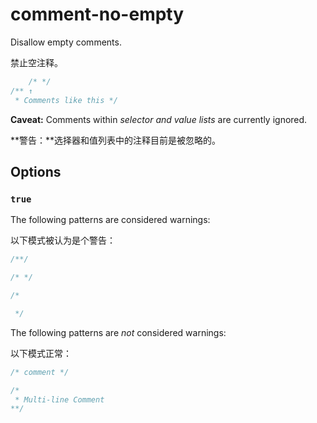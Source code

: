 # comment-no-empty

Disallow empty comments.

禁止空注释。

```css
    /* */
/** ↑
 * Comments like this */
```

**Caveat:** Comments within *selector and value lists* are currently ignored.

**警告：**选择器和值列表中的注释目前是被忽略的。

## Options

### `true`

The following patterns are considered warnings:

以下模式被认为是个警告：

```css
/**/
```

```css
/* */
```

```css
/*

 */
```

The following patterns are *not* considered warnings:

以下模式正常：

```css
/* comment */
```

```css
/*
 * Multi-line Comment
**/
```

